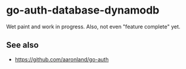 # go-auth-database-dynamodb

Wet paint and work in progress. Also, not even "feature complete" yet.

## See also

* https://github.com/aaronland/go-auth
